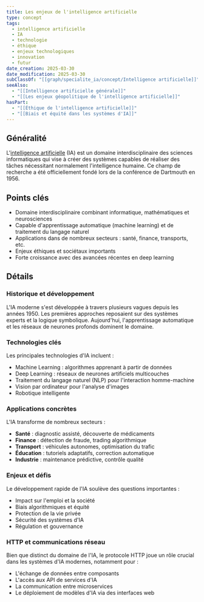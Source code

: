 ```yaml
---
title: Les enjeux de l'intelligence artificielle
type: concept
tags:
  - intelligence artificielle
  - IA
  - technologie
  - éthique
  - enjeux technologiques
  - innovation
  - futur
date_creation: 2025-03-30
date_modification: 2025-03-30
subClassOf: "[[graph/specialite_ia/concept/Intelligence artificielle]]"
seeAlso:
  - "[[Intelligence artificielle générale]]"
  - "[[Les enjeux géopolitique de l'intelligence artificielle]]"
hasPart:
  - "[[Éthique de l'intelligence artificielle]]"
  - "[[Biais et équité dans les systèmes d'IA]]"
---
```

## Généralité

L'[intelligence artificielle](https://fr.wikipedia.org/wiki/Intelligence_artificielle) (IA) est un domaine interdisciplinaire des sciences informatiques qui vise à créer des systèmes capables de réaliser des tâches nécessitant normalement l'intelligence humaine. Ce champ de recherche a été officiellement fondé lors de la conférence de Dartmouth en 1956.

## Points clés

- Domaine interdisciplinaire combinant informatique, mathématiques et neurosciences
- Capable d'apprentissage automatique (machine learning) et de traitement du langage naturel
- Applications dans de nombreux secteurs : santé, finance, transports, etc.
- Enjeux éthiques et sociétaux importants
- Forte croissance avec des avancées récentes en deep learning

## Détails

### Historique et développement
L'IA moderne s'est développée à travers plusieurs vagues depuis les années 1950. Les premières approches reposaient sur des systèmes experts et la logique symbolique. Aujourd'hui, l'apprentissage automatique et les réseaux de neurones profonds dominent le domaine.

### Technologies clés
Les principales technologies d'IA incluent :
- Machine Learning : algorithmes apprenant à partir de données
- Deep Learning : réseaux de neurones artificiels multicouches
- Traitement du langage naturel (NLP) pour l'interaction homme-machine
- Vision par ordinateur pour l'analyse d'images
- Robotique intelligente

### Applications concrètes
L'IA transforme de nombreux secteurs :
- **Santé** : diagnostic assisté, découverte de médicaments
- **Finance** : détection de fraude, trading algorithmique
- **Transport** : véhicules autonomes, optimisation du trafic
- **Éducation** : tutoriels adaptatifs, correction automatique
- **Industrie** : maintenance prédictive, contrôle qualité

### Enjeux et défis
Le développement rapide de l'IA soulève des questions importantes :
- Impact sur l'emploi et la société
- Biais algorithmiques et équité
- Protection de la vie privée
- Sécurité des systèmes d'IA
- Régulation et gouvernance

### HTTP et communications réseau
Bien que distinct du domaine de l'IA, le protocole HTTP joue un rôle crucial dans les systèmes d'IA modernes, notamment pour :
- L'échange de données entre composants
- L'accès aux API de services d'IA
- La communication entre microservices
- Le déploiement de modèles d'IA via des interfaces web